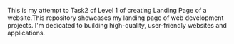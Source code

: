 This is my attempt to Task2 of Level 1 of creating Landing Page of a website.This repository showcases my landing page of web development projects.  I'm dedicated to building high-quality, user-friendly websites and applications. 

